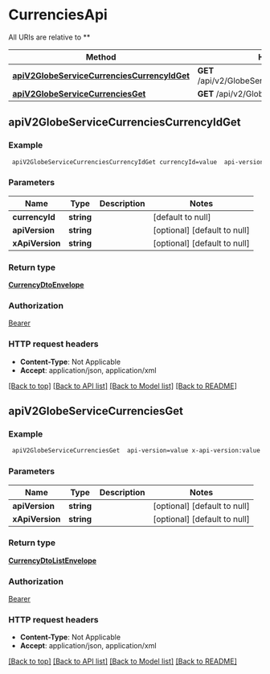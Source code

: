 # CurrenciesApi

All URIs are relative to **

Method | HTTP request | Description
------------- | ------------- | -------------
[**apiV2GlobeServiceCurrenciesCurrencyIdGet**](CurrenciesApi.md#apiV2GlobeServiceCurrenciesCurrencyIdGet) | **GET** /api/v2/GlobeService/Currencies/{currencyId} | 
[**apiV2GlobeServiceCurrenciesGet**](CurrenciesApi.md#apiV2GlobeServiceCurrenciesGet) | **GET** /api/v2/GlobeService/Currencies | 



## apiV2GlobeServiceCurrenciesCurrencyIdGet



### Example

```bash
 apiV2GlobeServiceCurrenciesCurrencyIdGet currencyId=value  api-version=value x-api-version:value
```

### Parameters


Name | Type | Description  | Notes
------------- | ------------- | ------------- | -------------
 **currencyId** | **string** |  | [default to null]
 **apiVersion** | **string** |  | [optional] [default to null]
 **xApiVersion** | **string** |  | [optional] [default to null]

### Return type

[**CurrencyDtoEnvelope**](CurrencyDtoEnvelope.md)

### Authorization

[Bearer](../README.md#Bearer)

### HTTP request headers

- **Content-Type**: Not Applicable
- **Accept**: application/json, application/xml

[[Back to top]](#) [[Back to API list]](../README.md#documentation-for-api-endpoints) [[Back to Model list]](../README.md#documentation-for-models) [[Back to README]](../README.md)


## apiV2GlobeServiceCurrenciesGet



### Example

```bash
 apiV2GlobeServiceCurrenciesGet  api-version=value x-api-version:value
```

### Parameters


Name | Type | Description  | Notes
------------- | ------------- | ------------- | -------------
 **apiVersion** | **string** |  | [optional] [default to null]
 **xApiVersion** | **string** |  | [optional] [default to null]

### Return type

[**CurrencyDtoListEnvelope**](CurrencyDtoListEnvelope.md)

### Authorization

[Bearer](../README.md#Bearer)

### HTTP request headers

- **Content-Type**: Not Applicable
- **Accept**: application/json, application/xml

[[Back to top]](#) [[Back to API list]](../README.md#documentation-for-api-endpoints) [[Back to Model list]](../README.md#documentation-for-models) [[Back to README]](../README.md)

